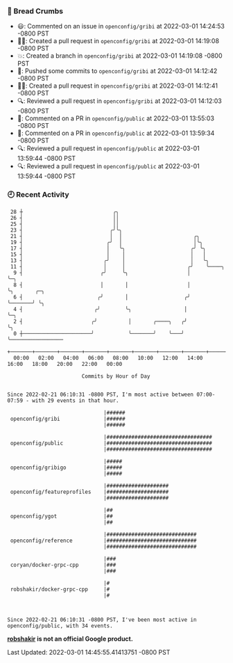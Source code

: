 ### 🍞 Bread Crumbs

 * 😃: Commented on an issue in `openconfig/gribi` at 2022-03-01 14:24:53 -0800 PST
 * ✍🏼: Created a pull request in `openconfig/gribi` at 2022-03-01 14:19:08 -0800 PST
 * 💥: Created a branch in `openconfig/gribi` at 2022-03-01 14:19:08 -0800 PST
 * 🚢: Pushed some commits to `openconfig/gribi` at 2022-03-01 14:12:42 -0800 PST
 * ✍🏼: Created a pull request in `openconfig/gribi` at 2022-03-01 14:12:41 -0800 PST
 * 🔍: Reviewed a pull request in  `openconfig/gribi` at 2022-03-01 14:12:03 -0800 PST
 * 💬: Commented on a PR in  `openconfig/public` at 2022-03-01 13:55:03 -0800 PST
 * 💬: Commented on a PR in  `openconfig/public` at 2022-03-01 13:59:34 -0800 PST
 * 🔍: Reviewed a pull request in  `openconfig/public` at 2022-03-01 13:59:44 -0800 PST
 * 🔍: Reviewed a pull request in  `openconfig/public` at 2022-03-01 13:59:44 -0800 PST

### 🕘 Recent Activity
```
 28 ┼                             ╭╮
 26 ┤                             ││
 25 ┤                             ││
 23 ┤                            ╭╯╰╮
 21 ┤                            │  │                       ╭╮
 19 ┤                           ╭╯  │                       │╰╮
 17 ┤                           │   ╰╮                     ╭╯ ╰╮
 15 ┤                           │    │                     │   │
 13 ┤                          ╭╯    │                     │   ╰╮
 11 ┤                          │     │                    ╭╯    ╰────╮
  9 ┤                         ╭╯     ╰╮                   │          ╰─╮
  8 ┤                         │       │                   │            ╰╮       ╭─╮
  6 ┤                        ╭╯       │                  ╭╯             ╰───────╯ ╰╮
  4 ┤                       ╭╯        ╰╮                 │                         ╰─╮
  2 ┤                      ╭╯          │       ╭────╮   ╭╯                           ╰╮
  0 ┼──────────────────────╯           ╰───────╯    ╰───╯                             ╰─────────────────
    +───────+───────+───────+───────+───────+───────+───────+───────+───────+───────+───────+───────+────
  00:00   02:00   04:00   06:00   08:00   10:00   12:00   14:00   16:00   18:00   20:00   22:00   00:00   

						Commits by Hour of Day


Since 2022-02-21 06:10:31 -0800 PST, I'm most active between 07:00-07:59 - with 29 events in that hour.

```



```
                               |######
 openconfig/gribi              |######
                               |######

                               |##################################
 openconfig/public             |##################################
                               |##################################

                               |#####
 openconfig/gribigo            |#####
                               |#####

                               |####################
 openconfig/featureprofiles    |####################
                               |####################

                               |##
 openconfig/ygot               |##
                               |##

                               |#############################
 openconfig/reference          |#############################
                               |#############################

                               |###
 coryan/docker-grpc-cpp        |###
                               |###

                               |#
 robshakir/docker-grpc-cpp     |#
                               |#



Since 2022-02-21 06:10:31 -0800 PST, I've been most active in openconfig/public, with 34 events.

```
**[robshakir](mailto:robjs@google.com) is not an official Google product.**  


Last Updated: 2022-03-01 14:45:55.41413751 -0800 PST
